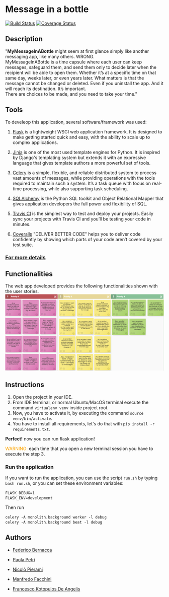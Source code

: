 # Message in a bottle

[![Build Status](https://app.travis-ci.com/ManfredoFac/HW2.svg?token=sCUbEzotwbjEpdHdvWDb&branch=main)](https://app.travis-ci.com/ManfredoFac/HW2) [![Coverage Status](https://coveralls.io/repos/github/ManfredoFac/HW2/badge.svg?branch=main&t=UrzulF)](https://coveralls.io/github/ManfredoFac/HW2?branch=main)

## Description

"**MyMessageInABottle** might seem at first glance
simply like another messaging app, like many others. WRONG.\
MyMessageInABottle is a time capsule where each user can keep messages, safeguard them, and send them only to decide later when
the recipient will be able to open them. Whether it’s at a specific time
on that same day, weeks later, or even years later. What matters is that
the message cannot be changed or deleted. Even if you uninstall the
app. And it will reach its destination. It’s important.\
There are choices
to be made, and you need to take your time."

## Tools

To develeop this application, several software/framework was used:

1. [Flask](https://palletsprojects.com/p/flask/) is a lightweight WSGI web application framework. It is designed to make getting started quick and easy, with the ability to scale up to complex applications.

2. [Jinja](https://palletsprojects.com/p/jinja/) is one of the most used template engines for Python. It is inspired by Django's templating system but extends it with an expressive language that gives template authors a more powerful set of tools.

3. [Celery](https://docs.celeryproject.org/en/stable/) is a simple, flexible, and reliable distributed system to process vast amounts of messages, while providing operations with the tools required to maintain such a system.
It’s a task queue with focus on real-time processing, while also supporting task scheduling.

4. [SQLAlchemy](https://www.sqlalchemy.org/) is the Python SQL toolkit and Object Relational Mapper that gives application developers the full power and flexibility of SQL.

5. [Travis CI](https://www.travis-ci.com/) is the simplest way to test and deploy your projects. Easily sync your projects with Travis CI and you’ll be testing your code in minutes.

6. [Coveralls](https://coveralls.io/) "DELIVER BETTER CODE" helps you to deliver code confidently by showing which parts of your code aren’t covered by your test suite.

### [For more details](https://github.com/ManfredoFac/HW2/blob/main/message_in_a_bottle.pdf)

## Functionalities

The web app developed provides the following functionalities shown with the user stories.
![User stories](https://github.com/ManfredoFac/HW2/blob/main/user_stories.png)

## Instructions

1. Open the project in your IDE.
2. From IDE terminal, or normal Ubuntu/MacOS terminal execute the command `virtualenv venv` inside project root.
3. Now, you have to activate it, by executing the command `source venv/bin/activate`.
4. You have to install all requirements, let's do that with `pip install -r requirements.txt`.

**Perfect!** now you can run flask application!

<span style="color:orange">WARNING:</span> each time that you open a new terminal session you have
to execute the step 3.

### Run the application

If you want to run the application, you can use the script `run.sh` by typing `bash run.sh`,
or you can set these environment variables:

```
FLASK_DEBUG=1
FLASK_ENV=development
```
Then run
```
celery -A monolith.background worker -l debug
celery -A monolith.background beat -l debug
```
## Authors

* [Federico Bernacca](https://github.com/fedehsq)

* [Paola Petri](https://github.com/paolapetri)

* [Nicolò Pierami](https://github.com/pieramin)

* [Manfredo Facchini](https://github.com/ManfredoFac)

* [Francesco Kotopulos De Angelis](https://github.com/dookie182)
